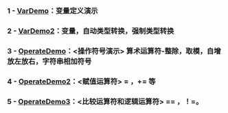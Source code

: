 ### 1 - [VarDemo](https://github.com/anliux/JavaSE_code_BXD33/blob/master/day02/VarDemo.java)：变量定义演示
### 2 - [VarDemo2](https://github.com/anliux/JavaSE_code_BXD33/blob/master/day02/VarDemo2.java)：变量，自动类型转换，强制类型转换
### 3 - [OperateDemo](https://github.com/anliux/JavaSE_code_BXD33/blob/master/day02/OperateDemo.java)：<操作符号演示> 算术运算符-整除，取模，自增放左放右，字符串相加符号
### 4 - [OperateDemo2](https://github.com/anliux/JavaSE_code_BXD33/blob/master/day02/OperateDemo2.java)：<赋值运算符> = ，+= 等
### 5 - [OperateDemo3](https://github.com/anliux/JavaSE_code_BXD33/blob/master/day02/OperateDemo3.java)：<比较运算符和逻辑运算符> == ，！=。

